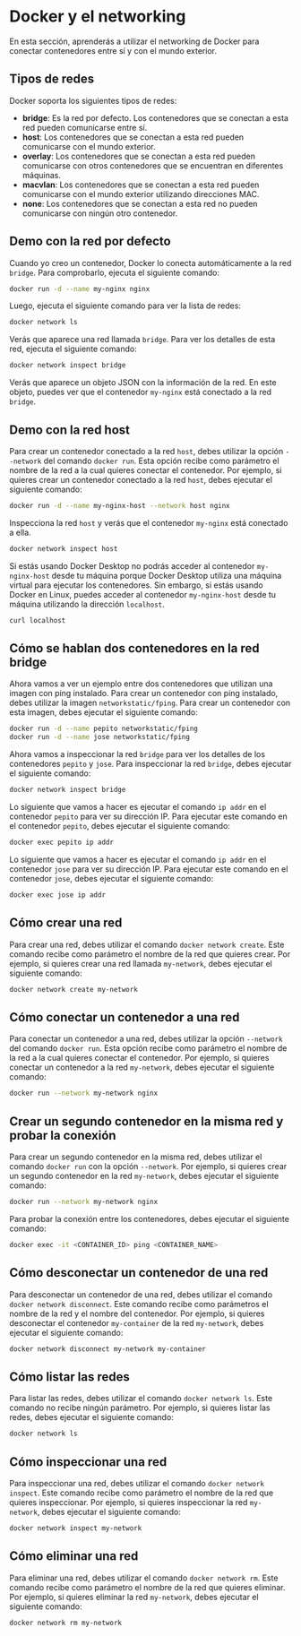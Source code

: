 # Docker y el networking

En esta sección, aprenderás a utilizar el networking de Docker para conectar contenedores entre sí y con el mundo exterior.

## Tipos de redes

Docker soporta los siguientes tipos de redes:

- **bridge**: Es la red por defecto. Los contenedores que se conectan a esta red pueden comunicarse entre sí.
- **host**: Los contenedores que se conectan a esta red pueden comunicarse con el mundo exterior.
- **overlay**: Los contenedores que se conectan a esta red pueden comunicarse con otros contenedores que se encuentran en diferentes máquinas.
- **macvlan**: Los contenedores que se conectan a esta red pueden comunicarse con el mundo exterior utilizando direcciones MAC.
- **none**: Los contenedores que se conectan a esta red no pueden comunicarse con ningún otro contenedor.

## Demo con la red por defecto

Cuando yo creo un contenedor, Docker lo conecta automáticamente a la red `bridge`. Para comprobarlo, ejecuta el siguiente comando:

```bash
docker run -d --name my-nginx nginx
```

Luego, ejecuta el siguiente comando para ver la lista de redes:

```bash
docker network ls
```

Verás que aparece una red llamada `bridge`. Para ver los detalles de esta red, ejecuta el siguiente comando:

```bash
docker network inspect bridge
```

Verás que aparece un objeto JSON con la información de la red. En este objeto, puedes ver que el contenedor `my-nginx` está conectado a la red `bridge`.

## Demo con la red host

Para crear un contenedor conectado a la red `host`, debes utilizar la opción `--network` del comando `docker run`. Esta opción recibe como parámetro el nombre de la red a la cual quieres conectar el contenedor. Por ejemplo, si quieres crear un contenedor conectado a la red `host`, debes ejecutar el siguiente comando:

```bash
docker run -d --name my-nginx-host --network host nginx
```

Inspecciona la red `host` y verás que el contenedor `my-nginx` está conectado a ella.

```bash
docker network inspect host
```

Si estás usando Docker Desktop no podrás acceder al contenedor `my-nginx-host` desde tu máquina porque Docker Desktop utiliza una máquina virtual para ejecutar los contenedores. Sin embargo, si estás usando Docker en Linux, puedes acceder al contenedor `my-nginx-host` desde tu máquina utilizando la dirección `localhost`.

```bash
curl localhost
```

## Cómo se hablan dos contenedores en la red bridge

Ahora vamos a ver un ejemplo entre dos contenedores que utilizan una imagen con ping instalado. Para crear un contenedor con ping instalado, debes utilizar la imagen `networkstatic/fping`. Para crear un contenedor con esta imagen, debes ejecutar el siguiente comando:

```bash
docker run -d --name pepito networkstatic/fping
docker run -d --name jose networkstatic/fping
```

Ahora vamos a inspeccionar la red `bridge` para ver los detalles de los contenedores `pepito` y `jose`. Para inspeccionar la red `bridge`, debes ejecutar el siguiente comando:

```bash
docker network inspect bridge
```

Lo siguiente que vamos a hacer es ejecutar el comando `ip addr` en el contenedor `pepito` para ver su dirección IP. Para ejecutar este comando en el contenedor `pepito`, debes ejecutar el siguiente comando:

```bash
docker exec pepito ip addr
```

Lo siguiente que vamos a hacer es ejecutar el comando `ip addr` en el contenedor `jose` para ver su dirección IP. Para ejecutar este comando en el contenedor `jose`, debes ejecutar el siguiente comando:

```bash
docker exec jose ip addr
```



## Cómo crear una red

Para crear una red, debes utilizar el comando `docker network create`. Este comando recibe como parámetro el nombre de la red que quieres crear. Por ejemplo, si quieres crear una red llamada `my-network`, debes ejecutar el siguiente comando:

```bash
docker network create my-network
```

## Cómo conectar un contenedor a una red

Para conectar un contenedor a una red, debes utilizar la opción `--network` del comando `docker run`. Esta opción recibe como parámetro el nombre de la red a la cual quieres conectar el contenedor. Por ejemplo, si quieres conectar un contenedor a la red `my-network`, debes ejecutar el siguiente comando:

```bash
docker run --network my-network nginx
```

## Crear un segundo contenedor en la misma red y probar la conexión

Para crear un segundo contenedor en la misma red, debes utilizar el comando `docker run` con la opción `--network`. Por ejemplo, si quieres crear un segundo contenedor en la red `my-network`, debes ejecutar el siguiente comando:

```bash
docker run --network my-network nginx
```

Para probar la conexión entre los contenedores, debes ejecutar el siguiente comando:

```bash
docker exec -it <CONTAINER_ID> ping <CONTAINER_NAME>
```

## Cómo desconectar un contenedor de una red

Para desconectar un contenedor de una red, debes utilizar el comando `docker network disconnect`. Este comando recibe como parámetros el nombre de la red y el nombre del contenedor. Por ejemplo, si quieres desconectar el contenedor `my-container` de la red `my-network`, debes ejecutar el siguiente comando:

```bash
docker network disconnect my-network my-container
```

## Cómo listar las redes

Para listar las redes, debes utilizar el comando `docker network ls`. Este comando no recibe ningún parámetro. Por ejemplo, si quieres listar las redes, debes ejecutar el siguiente comando:

```bash
docker network ls
```

## Cómo inspeccionar una red

Para inspeccionar una red, debes utilizar el comando `docker network inspect`. Este comando recibe como parámetro el nombre de la red que quieres inspeccionar. Por ejemplo, si quieres inspeccionar la red `my-network`, debes ejecutar el siguiente comando:

```bash
docker network inspect my-network
```

## Cómo eliminar una red

Para eliminar una red, debes utilizar el comando `docker network rm`. Este comando recibe como parámetro el nombre de la red que quieres eliminar. Por ejemplo, si quieres eliminar la red `my-network`, debes ejecutar el siguiente comando:

```bash
docker network rm my-network
```
